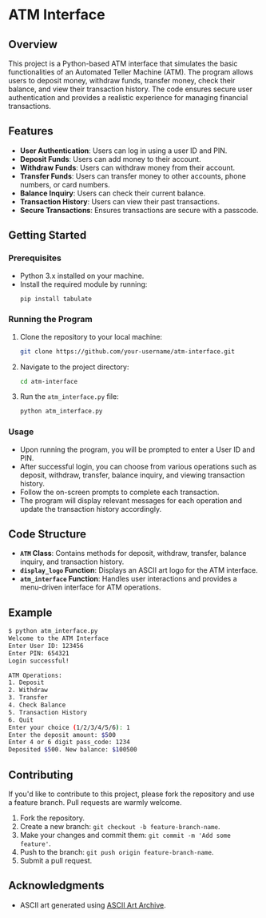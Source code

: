 # ATM Interface

## Overview

This project is a Python-based ATM interface that simulates the basic functionalities of an Automated Teller Machine (ATM). The program allows users to deposit money, withdraw funds, transfer money, check their balance, and view their transaction history. The code ensures secure user authentication and provides a realistic experience for managing financial transactions.

## Features

- **User Authentication**: Users can log in using a user ID and PIN.
- **Deposit Funds**: Users can add money to their account.
- **Withdraw Funds**: Users can withdraw money from their account.
- **Transfer Funds**: Users can transfer money to other accounts, phone numbers, or card numbers.
- **Balance Inquiry**: Users can check their current balance.
- **Transaction History**: Users can view their past transactions.
- **Secure Transactions**: Ensures transactions are secure with a passcode.

## Getting Started

### Prerequisites

- Python 3.x installed on your machine.
- Install the required module by running:
  ```bash
  pip install tabulate
  ```

### Running the Program

1. Clone the repository to your local machine:
    ```bash
    git clone https://github.com/your-username/atm-interface.git
    ```

2. Navigate to the project directory:
    ```bash
    cd atm-interface
    ```

3. Run the `atm_interface.py` file:
    ```bash
    python atm_interface.py
    ```

### Usage

- Upon running the program, you will be prompted to enter a User ID and PIN.
- After successful login, you can choose from various operations such as deposit, withdraw, transfer, balance inquiry, and viewing transaction history.
- Follow the on-screen prompts to complete each transaction.
- The program will display relevant messages for each operation and update the transaction history accordingly.

## Code Structure

- **`ATM` Class**: Contains methods for deposit, withdraw, transfer, balance inquiry, and transaction history.
- **`display_logo` Function**: Displays an ASCII art logo for the ATM interface.
- **`atm_interface` Function**: Handles user interactions and provides a menu-driven interface for ATM operations.

## Example

```bash
$ python atm_interface.py
Welcome to the ATM Interface
Enter User ID: 123456
Enter PIN: 654321
Login successful!

ATM Operations:
1. Deposit
2. Withdraw
3. Transfer
4. Check Balance
5. Transaction History
6. Quit
Enter your choice (1/2/3/4/5/6): 1
Enter the deposit amount: $500
Enter 4 or 6 digit pass_code: 1234
Deposited $500. New balance: $100500
```

## Contributing

If you'd like to contribute to this project, please fork the repository and use a feature branch. Pull requests are warmly welcome.

1. Fork the repository.
2. Create a new branch: `git checkout -b feature-branch-name`.
3. Make your changes and commit them: `git commit -m 'Add some feature'`.
4. Push to the branch: `git push origin feature-branch-name`.
5. Submit a pull request.

## Acknowledgments

- ASCII art generated using [ASCII Art Archive](https://www.asciiart.eu/).


